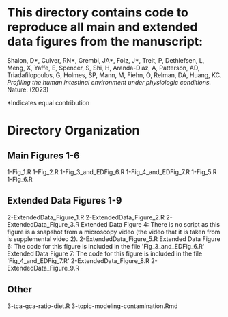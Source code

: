 # This directory contains code to reproduce all main and extended data figures from the manuscript:

Shalon, D*, Culver, RN*, Grembi, JA*, Folz, J*, Treit, P, Dethlefsen, L, Meng, X, Yaffe, E, Spencer, S, Shi, H, Aranda-Diaz, A, Patterson, AD, Triadafilopoulos, G, Holmes, SP, Mann, M, Fiehn, O, Relman, DA, Huang, KC. _Profiling the human intestinal environment under physiologic conditions._  Nature. (2023)

*Indicates equal contribution

# Directory Organization

## Main Figures 1-6
1-Fig_1.R
1-Fig_2.R
1-Fig_3_and_EDFig_6.R
1-Fig_4_and_EDFig_7.R
1-Fig_5.R
1-Fig_6.R

## Extended Data Figures 1-9
2-ExtendedData_Figure_1.R
2-ExtendedData_Figure_2.R
2-ExtendedData_Figure_3.R
Extended Data Figure 4: There is no script as this figure is a snapshot from a microscopy video (the video that it is taken from is supplemental video 2).
2-ExtendedData_Figure_5.R
Extended Data Figure 6: The code for this figure is included in the file 'Fig_3_and_EDFig_6.R'
Extended Data Figure 7: The code for this figure is included in the file 'Fig_4_and_EDFig_7.R'
2-ExtendedData_Figure_8.R
2-ExtendedData_Figure_9.R

## Other
3-tca-gca-ratio-diet.R
3-topic-modeling-contamination.Rmd